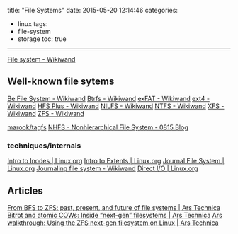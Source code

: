 title: "File Systems"
date: 2015-05-20 12:14:46
categories:
- linux
tags:
- file-system
- storage
toc: true
---

[File system - Wikiwand](http://www.wikiwand.com/en/File_system)

## Well-known file sytems

[Be File System - Wikiwand](http://www.wikiwand.com/en/Be_File_System)
[Btrfs - Wikiwand](http://www.wikiwand.com/en/Btrfs)
[exFAT - Wikiwand](http://www.wikiwand.com/en/ExFAT)
[ext4 - Wikiwand](http://www.wikiwand.com/en/Ext4)
[HFS Plus - Wikiwand](http://www.wikiwand.com/en/HFS_Plus)
[NILFS - Wikiwand](http://www.wikiwand.com/en/NILFS)
[NTFS - Wikiwand](http://www.wikiwand.com/en/NTFS)
[XFS - Wikiwand](http://www.wikiwand.com/en/XFS)
[ZFS - Wikiwand](http://www.wikiwand.com/en/ZFS)

[marook/tagfs](https://github.com/marook/tagfs)
[NHFS - Nonhierarchical File System - 0815 Blog](https://rffr.de/nhfs-nonhierarchical-file-system/)

### techniques/internals

[Intro to Inodes | Linux.org](http://www.linux.org/threads/intro-to-inodes.4130/)
[Intro to Extents | Linux.org](http://www.linux.org/threads/intro-to-extents.4131/)
[Journal File System | Linux.org](http://www.linux.org/threads/journal-file-system.4136/)
[Journaling file system - Wikiwand](http://www.wikiwand.com/en/Journaling_file_system)
[Direct I/O | Linux.org](http://www.linux.org/threads/direct-i-o.4230/)

## Articles

[From BFS to ZFS: past, present, and future of file systems | Ars Technica](http://arstechnica.com/gadgets/2008/03/past-present-future-file-systems/)
[Bitrot and atomic COWs: Inside “next-gen” filesystems | Ars Technica](http://arstechnica.com/information-technology/2014/01/bitrot-and-atomic-cows-inside-next-gen-filesystems/)
[Ars walkthrough: Using the ZFS next-gen filesystem on Linux | Ars Technica](http://arstechnica.com/information-technology/2014/02/ars-walkthrough-using-the-zfs-next-gen-filesystem-on-linux/2/)

